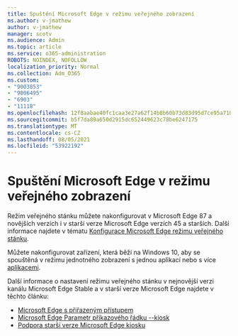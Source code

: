 ```yaml
---
title: Spuštění Microsoft Edge v režimu veřejného zobrazení
ms.author: v-jmathew
author: v-jmathew
manager: scotv
ms.audience: Admin
ms.topic: article
ms.service: o365-administration
ROBOTS: NOINDEX, NOFOLLOW
localization_priority: Normal
ms.collection: Adm_O365
ms.custom:
- "9003853"
- "9006495"
- "6903"
- "11118"
ms.openlocfilehash: 12f8aabae40fc1caa3e27a62f14b8b60b73d83d95d7ce95a7101bcc4379e4fbf
ms.sourcegitcommit: b5f7da89a650d2915dc652449623c78be6247175
ms.translationtype: MT
ms.contentlocale: cs-CZ
ms.lasthandoff: 08/05/2021
ms.locfileid: "53922192"
---
```

# <a name="run-microsoft-edge-in-kiosk-mode"></a>Spuštění Microsoft Edge v režimu veřejného zobrazení

Režim veřejného stánku můžete nakonfigurovat v Microsoft Edge 87 a novějších verzích i v starší verze Microsoft Edge verzích 45 a starších. Další informace najdete v tématu [Konfigurace Microsoft Edge režimu veřejného stánku](https://docs.microsoft.com/deployedge/microsoft-edge-configure-kiosk-mode).

Můžete nakonfigurovat zařízení, která běží na Windows 10, aby se spouštěná v režimu jednotného zobrazení s jednou aplikací nebo s více [aplikacemi](https://go.microsoft.com/fwlink/?linkid=2133659).

Další informace o nastavení režimu veřejného stánku v nejnovější verzi kanálu Microsoft Edge Stable a v starší verze Microsoft Edge najdete v těchto článku:

- [Microsoft Edge s přiřazeným přístupem](https://docs.microsoft.com/deployedge/microsoft-edge-configure-kiosk-mode#microsoft-edge-with-assigned-access)
- [Microsoft Edge Parametr příkazového řádku --kiosk](https://answers.microsoft.com/microsoftedge/forum/msedge_open-msedge_win10/access-microsoft-edge-using-command-line/03a4add6-9ca4-4fbb-a183-aaa763a0ab76)
- [Podpora starší verze Microsoft Edge kiosku](https://blogs.windows.com/msedgedev/2021/02/05/what-you-need-to-know-about-kiosk-mode-when-support-for-microsoft-edge-legacy-ends/)
